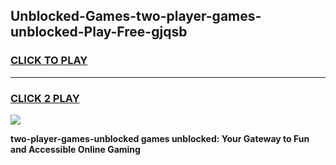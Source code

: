 
## Unblocked-Games-two-player-games-unblocked-Play-Free-gjqsb
<h3>
<a href="https://premium76.site?title=two-player-games-unblocked&ref=09A">CLICK TO PLAY</a></h3>
<hr>

<h3>
<a href="https://premium76.site?title=two-player-games-unblocked&ref=09A">CLICK 2 PLAY</a>
  
</h3>

<a href="https://premium76.site?title=two-player-games-unblocked&ref=09A"><img src="https://clearcache.store/games.png"></a>


**two-player-games-unblocked games unblocked: Your Gateway to Fun and Accessible Online Gaming**
